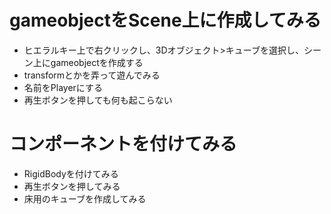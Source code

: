 # gameobjectをScene上に作成してみる  
- ヒエラルキー上で右クリックし、3Dオブジェクト>キューブを選択し、シーン上にgameobjectを作成する
- transformとかを弄って遊んでみる
- 名前をPlayerにする
- 再生ボタンを押しても何も起こらない

#  コンポーネントを付けてみる
- RigidBodyを付けてみる
- 再生ボタンを押してみる
- 床用のキューブを作成してみる
